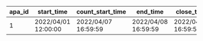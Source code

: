 |apa_id|start_time|count_start_time|end_time|close_time|op_story_id|ed_story_id|url_1|url_2|url_3|
| --- | --- | --- | --- | --- | --- | --- | --- | --- | --- |
|1|2022/04/01 12:00:00|2022/04/07 16:59:59|2022/04/08 16:59:59|2022/04/12 16:59:59|1001|1002|https://priconne-grandmasters.jp/|https://priconne-grandmasters.jp/|https://priconne-grandmasters.jp/|